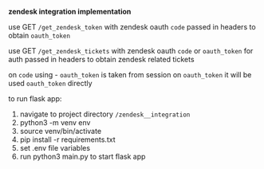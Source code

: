 **zendesk integration implementation**

use GET `/get_zendesk_token` with zendesk oauth `code` passed in headers to obtain `oauth_token`

use GET `/get_zendesk_tickets` with zendesk oauth `code` or `oauth_token` for auth passed in headers to obtain 
zendesk related tickets

on `code` using - `oauth_token` is taken from session on `oauth_token` it will be used `oauth_token` directly

to run flask app:

1. navigate to project directory `/zendesk__integration`
2. python3 -m venv env
3. source venv/bin/activate 
4. pip install -r requirements.txt
5. set .env file variables
6. run python3 main.py to start flask app
